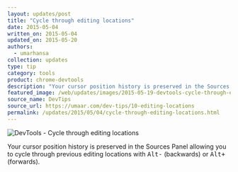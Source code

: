 ```yaml
---
layout: updates/post
title: "Cycle through editing locations"
date: 2015-05-04
written_on: 2015-05-04
updated_on: 2015-05-20
authors:
  - umarhansa
collection: updates
type: tip
category: tools
product: chrome-devtools
description: "Your cursor position history is preserved in the Sources Panel, allowing you to cycle through previous editing locations with <kbd class='kbd'>Alt-</kbd> (backwards) or <kbd class='kbd'>Alt+</kbd> (forwards).\uFEFF"
featured_image: /web/updates/images/2015-05-19-devtools-cycle-through-editing-locations/editing-locations.gif
source_name: DevTips
source_url: https://umaar.com/dev-tips/10-editing-locations
permalink: /updates/2015/05/04/cycle-through-editing-locations.html
---
```

<img src="/web/updates/images/2015-05-19-devtools-cycle-through-editing-locations/editing-locations.gif" alt="DevTools - Cycle through editing locations">

Your cursor position history is preserved in the Sources Panel allowing you to cycle through previous editing locations with <kbd class="kbd">Alt-</kbd> (backwards) or <kbd class="kbd">Alt+</kbd> (forwards).﻿

